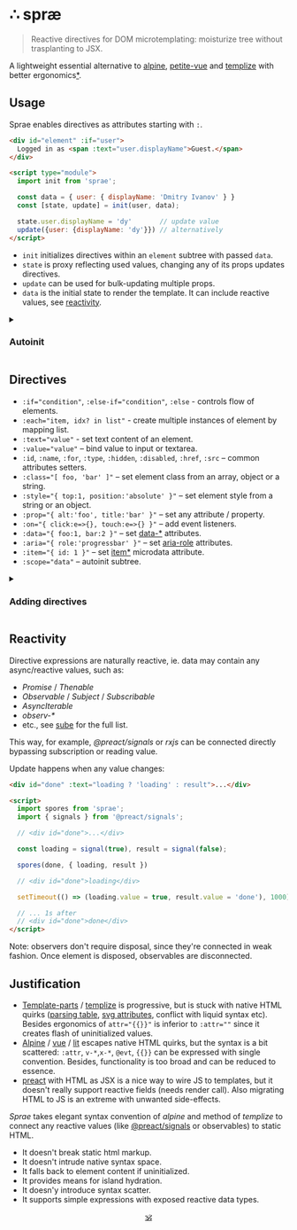 # ∴ spræ

> Reactive directives for DOM microtemplating: moisturize tree without trasplanting to JSX.

A lightweight essential alternative to [alpine](https://github.com/alpinejs/alpine), [petite-vue](https://github.com/vuejs/petite-vue) and [templize](https://github.com/dy/templize) with better ergonomics[*](#justification).


## Usage

Sprae enables directives as attributes starting with `:`.

```html
<div id="element" :if="user">
  Logged in as <span :text="user.displayName">Guest.</span>
</div>

<script type="module">
  import init from 'sprae';

  const data = { user: { displayName: 'Dmitry Ivanov' } }
  const [state, update] = init(user, data);

  state.user.displayName = 'dy'       // update value
  update({user: {displayName: 'dy'}}) // alternatively
</script>
```

* `init` initializes directives within an `element` subtree with passed `data`.
* `state` is proxy reflecting used values, changing any of its props updates directives.
* `update` can be used for bulk-updating multiple props.
* `data` is the initial state to render the template. It can include reactive values, see [reactivity](#reactivity).

<details>
<summary><h3>Autoinit</h3></summary>

Sprae can be used without build step or JS, autoinitializing HTML:

```html
<script src="./sprae.js" defer init></script>

<div :scope="{ count: 0 }">
  <span :text="count">
  <button :on="{ click: e => count++ }">inc</button>
</div>
```

* `:scope` marks regions on the tree that should be controlled by sprae.
* `init` attribute tells sprae to automatically initialize all elements that have `:scope`.

</details>


## Directives

* `:if="condition"`, `:else-if="condition"`, `:else` - controls flow of elements.
* `:each="item, idx? in list"` - create multiple instances of element by mapping list.
* `:text="value"` - set text content of an element.
* `:value="value"` – bind value to input or textarea.
* `:id`, `:name`, `:for`, `:type`, `:hidden`, `:disabled`, `:href`, `:src` – common attributes setters.
* `:class="[ foo, 'bar' ]"` – set element class from an array, object or a string.
* `:style="{ top:1, position:'absolute' }"` – set element style from a string or an object.
* `:prop="{ alt:'foo', title:'bar' }"` – set any attribute / property.
* `:on="{ click:e=>{}, touch:e=>{} }"` – add event listeners.
* `:data="{ foo:1, bar:2 }"` – set [data-*](https://developer.mozilla.org/en-US/docs/Web/HTML/Global_attributes/data-*) attributes.
* `:aria="{ role:'progressbar' }"` – set [aria-role](https://developer.mozilla.org/en-US/docs/Web/Accessibility/ARIA) attributes.
* `:item="{ id: 1 }"` – set [item*](https://developer.mozilla.org/en-US/docs/Web/HTML/Microdata) microdata attribute.
* `:scope="data"` – autoinit subtree.

<details>
<summary><h3>Adding directives</h3></summary>

Directives can be added by registering them via `directive(name, initializer)`:

```js
import init, { directive } from 'sprae'

directive(':html', (el, expr) => {
  // ...initialize here
  const evaluate = parseExpression(expr)
  return (state) => {
    // ...update here
    el.innerHTML = evaluate(state)
  }
})
```

</details>


## Reactivity

Directive expressions are naturally reactive, ie. data may contain any async/reactive values, such as:

* _Promise_ / _Thenable_
* _Observable_ / _Subject_ / _Subscribable_
* _AsyncIterable_
* _observ-*_
* etc., see [sube](https://github.com/dy/sube/blob/main/README.md) for the full list.

This way, for example, _@preact/signals_ or _rxjs_ can be connected directly bypassing subscription or reading value.

Update happens when any value changes:

```html
<div id="done" :text="loading ? 'loading' : result">...</div>

<script>
  import spores from 'sprae';
  import { signals } from '@preact/signals';

  // <div id="done">...</div>

  const loading = signal(true), result = signal(false);

  spores(done, { loading, result })

  // <div id="done">loading</div>

  setTimeout(() => (loading.value = true, result.value = 'done'), 1000)

  // ... 1s after
  // <div id="done">done</div>
</script>
```

Note: observers don't require disposal, since they're connected in weak fashion. Once element is disposed, observables are disconnected.



## Justification

* [Template-parts](https://github.com/dy/template-parts) / [templize](https://github.com/dy/templize) is progressive, but is stuck with native HTML quirks ([parsing table](https://github.com/github/template-parts/issues/24), [svg attributes](https://github.com/github/template-parts/issues/25), conflict with liquid syntax etc). Besides ergonomics of `attr="{{}}"` is inferior to `:attr=""` since it creates flash of uninitialized values.
* [Alpine](https://github.com/alpinejs/alpine) / [vue](https://github.com/vuejs/petite-vue) / [lit](https://github.com/lit/lit/tree/main/packages/lit-html) escapes native HTML quirks, but the syntax is a bit scattered: `:attr`, `v-*`,`x-*`, `@evt`, `{{}}` can be expressed with single convention. Besides, functionality is too broad and can be reduced to essence.
* [preact](https://ghub.io/preact) with HTML as JSX is a nice way to wire JS to templates, but it doesn't really support reactive fields (needs render call). Also migrating HTML to JS is an extreme with unwanted side-effects.

_Sprae_ takes elegant syntax convention of _alpine_ and method of _templize_ to connect any reactive values (like [@preact/signals](https://ghub.io/@preact/signals) or observables) to static HTML.

* It doesn't break static html markup.
* It doesn't intrude native syntax space.
* It falls back to element content if uninitialized.
* It provides means for island hydration.
* It doesn'y introduce syntax scatter.
* It supports simple expressions with exposed reactive data types.

<p align="center"><a href="https://github.com/krsnzd/license/">🕉</a></p>
